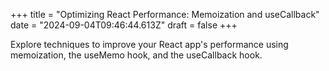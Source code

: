 +++
title = "Optimizing React Performance: Memoization and useCallback"
date = "2024-09-04T09:46:44.613Z"
draft = false
+++

Explore techniques to improve your React app's performance using memoization, the useMemo hook, and the useCallback hook.
        